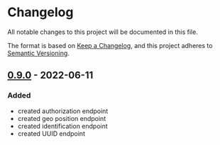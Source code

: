 # Changelog
All notable changes to this project will be documented in this file.

The format is based on [Keep a Changelog](https://keepachangelog.com/en/1.0.0/),
and this project adheres to [Semantic Versioning](https://semver.org/spec/v2.0.0.html).

## [0.9.0] - 2022-06-11
### Added
- created authorization endpoint
- created geo position endpoint
- created identification endpoint
- created UUID endpoint

[Unreleased]: https://github.com/hendrik-scholz/iot-device-information-go/compare/0.9.0...HEAD
[0.9.0]: https://github.com/hendrik-scholz/iot-device-information-go/releases/tag/0.9.0